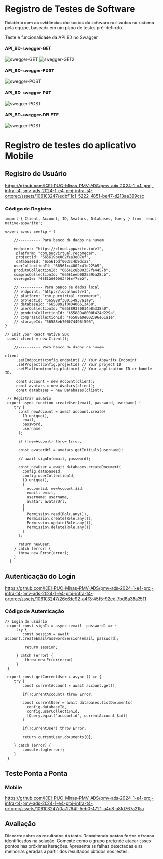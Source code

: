 # Registro de Testes de Software

Relatório com as evidências dos testes de software realizados no sistema pela equipe, baseado em um plano de testes pré-definido.

Teste e funcionalidade da API.BD no Swagger 

#### API_BD-swegger-GET
![swegger-GET](https://github.com/ICEI-PUC-Minas-PMV-ADS/pmv-ads-2024-1-e4-proj-infra-t4-pmv-ads-2024-1-e4-proj-infra-t4-ortorec/blob/efcddf4ff35a4070ca1e8714dac2c6e4f049ba97/docs/img/API_BD-swegger-GET.png)
![swegger-GET2](https://github.com/ICEI-PUC-Minas-PMV-ADS/pmv-ads-2024-1-e4-proj-infra-t4-pmv-ads-2024-1-e4-proj-infra-t4-ortorec/blob/efcddf4ff35a4070ca1e8714dac2c6e4f049ba97/docs/img/API_BD-swegger-GET2.png)

#### API_BD-swegger-POST
![swegger-POST](https://github.com/ICEI-PUC-Minas-PMV-ADS/pmv-ads-2024-1-e4-proj-infra-t4-pmv-ads-2024-1-e4-proj-infra-t4-ortorec/blob/efcddf4ff35a4070ca1e8714dac2c6e4f049ba97/docs/img/API_BD-swegger-POST.png)

#### API_BD-swegger-PUT
![swegger-POST](https://github.com/ICEI-PUC-Minas-PMV-ADS/pmv-ads-2024-1-e4-proj-infra-t4-pmv-ads-2024-1-e4-proj-infra-t4-ortorec/blob/efcddf4ff35a4070ca1e8714dac2c6e4f049ba97/docs/img/API_BD-swegger-PUT.png)

#### API_BD-swegger-DELETE
![swegger-POST](https://github.com/ICEI-PUC-Minas-PMV-ADS/pmv-ads-2024-1-e4-proj-infra-t4-pmv-ads-2024-1-e4-proj-infra-t4-ortorec/blob/efcddf4ff35a4070ca1e8714dac2c6e4f049ba97/docs/img/API_BD-Swegger-%20DELETE.png)

# Registro de testes do aplicativo Mobile

## Registro de Usuário

https://github.com/ICEI-PUC-Minas-PMV-ADS/pmv-ads-2024-1-e4-proj-infra-t4-pmv-ads-2024-1-e4-proj-infra-t4-ortorec/assets/106103247/edbf11c1-5222-4851-be47-d213aa399cac

### Código de Registro
```
import { Client, Account, ID, Avatars, Databases, Query } from 'react-native-appwrite';

export const config = {

    //---------- Para banco de dados na nuvem

    endpoint: "https://cloud.appwrite.io/v1",
     platform: "com.pucvirtual.recomecar",
     projectId: "665619be002faa3e07ef",
     databaseId: "66561bdf003dc4b9dca2",
    userCollectionId: "66561c44002c41d228b5",
    produtoCollectionId: "66561c8b00357fa4457b",
    comprasCollectionId: "66561eeb0025396a28cb",
    storageId: "6656206000240bcf7db2",

    // ---------- Para banco de dados local
    // endpoint: "http://localhost/v1",
    // platform: "com.pucvirtual.recomecar",
    // projectId: "665888f300154937a1a9",
    // databaseId: "6658892f000406613450",
    // userCollectionId: "665889370014e8a338a0",
    // produtoCollectionId: "665889a8000f424d229a",
    // comprasCollectionId: "66588a0e002396e61a1e",
    // storageId: "66588eb700074496f596",
}

// Init your React Native SDK
 const client = new Client();

    //---------- Para banco de dados na nuvem

client
     .setEndpoint(config.endpoint) // Your Appwrite Endpoint
     .setProject(config.projectId) // Your project ID
     .setPlatform(config.platform) // Your application ID or bundle ID.

     const account = new Account(client);
     const avatars = new Avatars(client);
     const databases = new Databases(client);

 // Registrar usuário
 export async function createUser(email, password, username) {
    try {
      const newAccount = await account.create(
        ID.unique(),
        email,
        password,
        username
      );
  
      if (!newAccount) throw Error;
  
      const avatarUrl = avatars.getInitials(username);
  
      // await signIn(email, password);
  
      const newUser = await databases.createDocument(
        config.databaseId,
        config.userCollectionId,
        ID.unique(),
        {
          accountid: newAccount.$id,
          email: email,
          username: username,
          avatar: avatarUrl,
        }
        [
          Permission.read(Role.any()),
          Permission.create(Role.any()),
          Permission.update(Role.any()),
          Permission.delete(Role.any())
        ]
      );
  
      return newUser;
    } catch (error) {
      throw new Error(error);
    }
  }
```

## Autenticação do Login

https://github.com/ICEI-PUC-Minas-PMV-ADS/pmv-ads-2024-1-e4-proj-infra-t4-pmv-ads-2024-1-e4-proj-infra-t4-ortorec/assets/106103247/26c6de92-a4f3-45f5-92ed-7bd6a38a3511

### Código de Autenticação

```
// Login do usuário
 export const signIn = async (email, password) => {
     try {
        const session = await account.createEmailPasswordSession(email, password);

         return session;

     } catch (error) {
         throw new Error(error)
     }
 }

 export const getCurrentUser = async () => {
    try {
        const currentAccount = await account.get();

        if(!currentAccount) throw Error;

        const currentUser = await databases.listDocuments(
          config.databaseId,
          config.userCollectionId,
          [Query.equal('accountid', currentAccount.$id)]
        )

        if(!currentUser) throw Error;

        return currentUser.documents[0];

    } catch (error) {
        console.log(error);
    }
 }
```
## Teste Ponta a Ponta

### Mobile

https://github.com/ICEI-PUC-Minas-PMV-ADS/pmv-ads-2024-1-e4-proj-infra-t4-pmv-ads-2024-1-e4-proj-infra-t4-ortorec/assets/106103247/0a7f764f-5eb0-4721-a4c8-a8fd767a21ba

## Avaliação

Discorra sobre os resultados do teste. Ressaltando pontos fortes e fracos identificados na solução. Comente como o grupo pretende atacar esses pontos nas próximas iterações. Apresente as falhas detectadas e as melhorias geradas a partir dos resultados obtidos nos testes.
